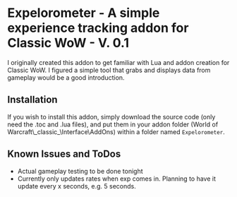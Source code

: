 # Expelorometer - A simple experience tracking addon for Classic WoW - V. 0.1
I originally created this addon to get familiar with Lua and addon creation for Classic WoW. I figured a simple tool that grabs and displays data from gameplay would be a good introduction.

## Installation
If you wish to install this addon, simply download the source code (only need the .toc and .lua files), and put them in your addon folder (World of Warcraft\\_classic\_\Interface\AddOns) within a folder named `Expelorometer`.

## Known Issues and ToDos
* Actual gameplay testing to be done tonight
* Currently only updates rates when exp comes in. Planning to have it update every x seconds, e.g. 5 seconds.
